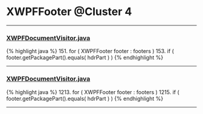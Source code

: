 # XWPFFooter @Cluster 4

***

### [XWPFDocumentVisitor.java](https://searchcode.com/codesearch/view/96673228/)
{% highlight java %}
151. for ( XWPFFooter footer : footers )
153.     if ( footer.getPackagePart().equals( hdrPart ) )
{% endhighlight %}

***

### [XWPFDocumentVisitor.java](https://searchcode.com/codesearch/view/96672565/)
{% highlight java %}
1213. for ( XWPFFooter footer : footers )
1215.     if ( footer.getPackagePart().equals( hdrPart ) )
{% endhighlight %}

***

